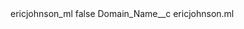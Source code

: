 <?xml version="1.0" encoding="UTF-8"?>
<CustomMetadata xmlns="http://soap.sforce.com/2006/04/metadata" xmlns:xsi="http://www.w3.org/2001/XMLSchema-instance" xmlns:xsd="http://www.w3.org/2001/XMLSchema">
    <label>ericjohnson_ml</label>
    <protected>false</protected>
    <values>
        <field>Domain_Name__c</field>
        <value xsi:type="xsd:string">ericjohnson.ml</value>
    </values>
</CustomMetadata>
